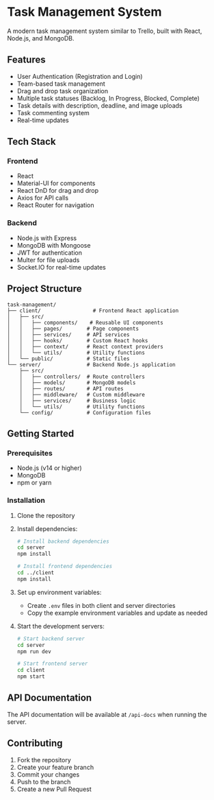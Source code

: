 # Task Management System

A modern task management system similar to Trello, built with React, Node.js, and MongoDB.

## Features

- User Authentication (Registration and Login)
- Team-based task management
- Drag and drop task organization
- Multiple task statuses (Backlog, In Progress, Blocked, Complete)
- Task details with description, deadline, and image uploads
- Task commenting system
- Real-time updates

## Tech Stack

### Frontend
- React
- Material-UI for components
- React DnD for drag and drop
- Axios for API calls
- React Router for navigation

### Backend
- Node.js with Express
- MongoDB with Mongoose
- JWT for authentication
- Multer for file uploads
- Socket.IO for real-time updates

## Project Structure

```
task-management/
├── client/                 # Frontend React application
│   ├── src/
│   │   ├── components/    # Reusable UI components
│   │   ├── pages/        # Page components
│   │   ├── services/     # API services
│   │   ├── hooks/        # Custom React hooks
│   │   ├── context/      # React context providers
│   │   └── utils/        # Utility functions
│   └── public/           # Static files
└── server/               # Backend Node.js application
    ├── src/
    │   ├── controllers/  # Route controllers
    │   ├── models/       # MongoDB models
    │   ├── routes/       # API routes
    │   ├── middleware/   # Custom middleware
    │   ├── services/     # Business logic
    │   └── utils/        # Utility functions
    └── config/           # Configuration files
```

## Getting Started

### Prerequisites
- Node.js (v14 or higher)
- MongoDB
- npm or yarn

### Installation

1. Clone the repository
2. Install dependencies:
   ```bash
   # Install backend dependencies
   cd server
   npm install

   # Install frontend dependencies
   cd ../client
   npm install
   ```

3. Set up environment variables:
   - Create `.env` files in both client and server directories
   - Copy the example environment variables and update as needed

4. Start the development servers:
   ```bash
   # Start backend server
   cd server
   npm run dev

   # Start frontend server
   cd client
   npm start
   ```

## API Documentation

The API documentation will be available at `/api-docs` when running the server.

## Contributing

1. Fork the repository
2. Create your feature branch
3. Commit your changes
4. Push to the branch
5. Create a new Pull Request